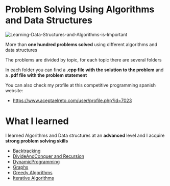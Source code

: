 # Problem Solving Using Algorithms and Data Structures

![Learning-Data-Structures-and-Algorithms-is-Important](https://user-images.githubusercontent.com/36489953/72691597-d8c7f300-3b26-11ea-9b10-e8240e89fa09.png)

More than **one hundred problems solved** using different algorithms and data structures

The problems are divided by topic, for each topic there are several folders

In each folder you can find a **.cpp file with the solution to the problem** and a **.pdf file with the problem statement**

You can also check my profile at this competitive programming spanish website:
* https://www.aceptaelreto.com/user/profile.php?id=7023

# What I learned

I learned Algorithms and Data structures at an **advanced** level and I acquire **strong problem solving skills**

* [Backtracking](https://github.com/edwardmartins/Problem-Solving-Using-Algorithms-and-Data-Structures/tree/master/Backtracking)<br />
* [DivideAndConquer and Recursion](https://github.com/edwardmartins/Problem-Solving-Using-Algorithms-and-Data-Structures/tree/master/DivideAndConquer-Recursion)<br />
* [DynamicProgramming](https://github.com/edwardmartins/Problem-Solving-Using-Algorithms-and-Data-Structures/tree/master/DynamicProgramming)<br />
* [Graphs](https://github.com/edwardmartins/Problem-Solving-Using-Algorithms-and-Data-Structures/tree/master/Graphs)<br />
* [Greedy Algorithms](https://github.com/edwardmartins/Problem-Solving-Using-Algorithms-and-Data-Structures/tree/master/Greedy-Algorithms)<br />
* [Iterative Algorithms](https://github.com/edwardmartins/Problem-Solving-Using-Algorithms-and-Data-Structures/tree/master/Iterative-Algorithms)<br />
